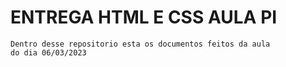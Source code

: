 # ENTREGA HTML E CSS AULA PI
```shell
Dentro desse repositorio esta os documentos feitos da aula
do dia 06/03/2023
```
